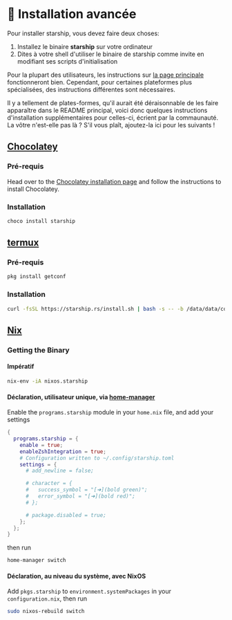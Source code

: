 # 🚀 Installation avancée

Pour installer starship, vous devez faire deux choses:

1. Installez le binaire **starship** sur votre ordinateur
1. Dites à votre shell d'utiliser le binaire de starship comme invite en modifiant ses scripts d'initialisation

Pour la plupart des utilisateurs, les instructions sur [la page principale](/guide/#🚀-installation) fonctionneront bien. Cependant, pour certaines plateformes plus spécialisées, des instructions différentes sont nécessaires.

Il y a tellement de plates-formes, qu'il aurait été déraisonnable de les faire apparaître dans le README principal, voici donc quelques instructions d'installation supplémentaires pour celles-ci, écrient par la commaunauté. La vôtre n'est-elle pas là ? S'il vous plaît, ajoutez-la ici pour les suivants !

## [Chocolatey](https://chocolatey.org)

### Pré-requis

Head over to the [Chocolatey installation page](https://chocolatey.org/install) and follow the instructions to install Chocolatey.

### Installation

```powershell
choco install starship
```

## [termux](https://termux.com)

### Pré-requis

```sh
pkg install getconf
```

### Installation

```sh
curl -fsSL https://starship.rs/install.sh | bash -s -- -b /data/data/com.termux/files/usr/bin
```

## [Nix](https://nixos.wiki/wiki/Nix)

### Getting the Binary

#### Impératif

```sh
nix-env -iA nixos.starship
```

#### Déclaration, utilisateur unique, via [home-manager](home-manager)

Enable the `programs.starship` module in your `home.nix` file, and add your settings

```nix
{
  programs.starship = {
    enable = true;
    enableZshIntegration = true;
    # Configuration written to ~/.config/starship.toml
    settings = {
      # add_newline = false;

      # character = {
      #   success_symbol = "[➜](bold green)";
      #   error_symbol = "[➜](bold red)";
      # };

      # package.disabled = true;
    };
  };
}
```

then run

```sh
home-manager switch
```

#### Déclaration, au niveau du système, avec NixOS

Add `pkgs.starship` to `environment.systemPackages` in your `configuration.nix`, then run

```sh
sudo nixos-rebuild switch
```

